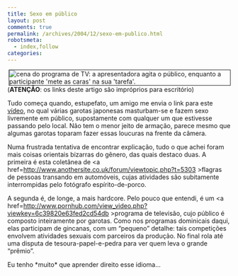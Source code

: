 ```yaml
---
title: Sexo em público
layout: post
comments: true
permalink: /archives/2004/12/sexo-em-publico.html
robotsmeta:
  - index,follow
categories:
---
```

<img src="//chester.me/img/blig/programasexo.jpg" border=1 align=right alt="cena do programa de TV: a apresentadora agita o público, enquanto a participante 'mete as caras' na sua 'tarefa'.">(**ATENÇÃO**: os links deste artigo são impróprios para escritório)

Tudo começa quando, estupefato, um amigo me envia o link para este <a href=http://muchosucko.com/1278/Jeugd-in-Japan >vídeo</a>, no qual várias garotas japonesas masturbam-se e fazem sexo livremente em público, supostamente com qualquer um que estivesse passando pelo local. Não tem o menor jeito de armação, parece mesmo que algumas garotas toparam fazer essas loucuras na frente da câmera.

Numa frustrada tentativa de encontrar explicação, tudo o que achei foram mais coisas orientais bizarras do gênero, das quais destaco duas. A primeira é esta coletânea de <a href=http://www.anothersite.co.uk/forum/viewtopic.php?t=5303 >flagras</a> de pessoas transando em automóveis, cujas atividades são subitamente interrompidas pelo fotógrafo espírito-de-porco.

A segunda é, de longe, a mais hardcore. Pelo pouco que entendi, é um <a href=http://www.pornhub.com/view_video.php?viewkey=6c39820e63fed2cd54db >programa de televisão</a>, cujo público é composto inteiramente por garotas. Como nos programas dominicais daqui, elas participam de gincanas, com um &#8220;pequeno&#8221; detalhe: tais competições envolvem atividades sexuais com parceiros da produção. No final rola até uma disputa de tesoura-papel-e-pedra para ver quem leva o grande &#8220;prêmio&#8221;.

Eu tenho \*muito\* que aprender direito esse idioma&#8230;

